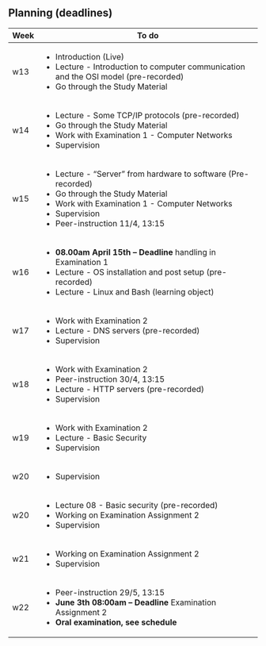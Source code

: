 ## Planning (deadlines)

<table width="70%">
    <thead>
        <tr>
            <th>Week</th>
            <th>To do</th>
        </tr>
    </thead>
    <tbody>
        <tr>
            <td>w13</td>
            <td>
                <ul>
                    <li>Introduction (Live)</li>
                    <li>Lecture - Introduction to computer communication and the OSI model (pre-recorded)</li>
                    <li>Go through the Study Material</li>
                </ul>
            </td>
        </tr>
        <tr>
            <td>w14</td>
            <td>
                <ul>
                    <li>Lecture - Some TCP/IP protocols (pre-recorded)</li>
                    <li>Go through the Study Material</li>
                    <li>Work with Examination 1 - Computer Networks</li>
                    <li>Supervision</li>
            </td>
        </tr>
        <tr> 
            <td>w15</td>
            <td>
                <ul>
                    <li>Lecture - “Server” from hardware to software (Pre-recorded)</li>
                    <li>Go through the Study Material</li>
                    <li>Work with Examination 1 - Computer Networks</li>
                    <li>Supervision</li>
                    <li>Peer-instruction 11/4, 13:15</li>
                </ul>
            </td>
        </tr>
        <tr>
            <td>w16</td>
            <td>
                <ul>
                    <li><strong>08.00am April 15th – Deadline</strong> handling in Examination 1</li>
                    <li>Lecture - OS installation and post setup (pre-recorded)</li>
                    <li>Lecture - Linux and Bash (learning object)</li>
                </ul>
            </td>
        </tr>
        <tr>
            <td>w17</td>
            <td>
                <ul>
                    <li>Work with Examination 2</li>
                    <li>Lecture - DNS servers (pre-recorded)</li>
                    <li>Supervision</li>
                </ul>
            </td>
        </tr>
        <tr>
            <td>w18</td>
            <td>
                <ul>
                    <li>Work with Examination 2</li>
                    <li>Peer-instruction 30/4, 13:15</li>
                    <li>Lecture - HTTP servers (pre-recorded)</li>
                    <li>Supervision</li>
                </ul>
            </td>
        </tr>
        <tr>
            <td>w19</td>
            <td>
                <ul>
                    <li>Work with Examination 2</li>
                    <li>Lecture - Basic Security</li>
                    <li>Supervision</li>
                </ul>
            </td>
        </tr>
        <tr>
            <td>w20</td>
            <td>
                <ul>
                    <li>Supervision</li>
                </ul>
            </td>
        </tr>
        <tr>
            <td>w20</td>
            <td>
                <ul>
                    <li>Lecture 08 - Basic security (pre-recorded)</li>
                    <li>Working on Examination Assignment 2</li>
                    <li>Supervision</li>
                </ul>
            </td>
        </tr>
        <tr>
            <td>w21</td>
            <td>
                <ul>
                    <li>Working on Examination Assignment 2</li>
                    <li>Supervision</li>
                </ul>
            </td>
        </tr>
        <tr>
            <td>w22</td>
            <td>
                <ul>
                    <li>Peer-instruction 29/5, 13:15</li>
                    <li><strong>June 3th 08:00am – Deadline</strong> Examination Assignment 2</li>
                    <li><strong>Oral examination, see schedule</li>
                </ul>
            </td>
        </tr>
    </tbody>
</table>

